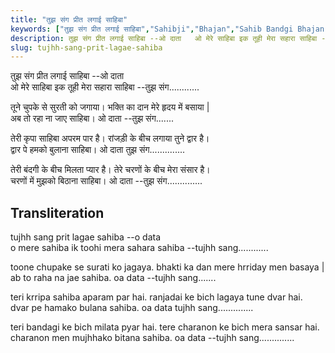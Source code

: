 ```yaml
---
title: "तुझ संग प्रीत लगाई साहिबा"
keywords: ["तुझ संग प्रीत लगाई साहिबा","Sahibji","Bhajan","Sahib Bandgi Bhajan","Sant Kabir Bhajan","bhajan lyrics","साहिब बंदगी भजन","भजन"]
description: तुझ संग प्रीत लगाई साहिबा --ओ दाता   ओ मेरे साहिबा इक तूही मेरा सहारा साहिबा --तुझ संग............      तूने चुपके से सुरती को जगाया। भक्ति का दान मेरे
slug: tujhh-sang-prit-lagae-sahiba
---
```


    
तुझ संग प्रीत लगाई साहिबा --ओ दाता  
ओ मेरे साहिबा इक तूही मेरा सहारा साहिबा --तुझ संग............  
  
तूने चुपके से सुरती को जगाया। भक्ति का दान मेरे हृदय में बसाया |  
अब तो रहा ना जाए साहिबा। ओ दाता --तुझ संग.......  
  
तेरी कृपा साहिबा अपरम पार है। रांजड़ी के बीच लगाया तुने द्वार है।  
द्वार पे हमको बुलाना साहिबा। ओ दाता तुझ संग..............  
  
तेरी बंदगी के बीच मिलता प्यार है। तेरे चरणों के बीच मेरा संसार है।  
चरणों में मुझको बिठाना साहिबा। ओ दाता --तुझ संग..............  


## Transliteration
    
tujhh sang prit lagae sahiba --o data  
o mere sahiba ik toohi mera sahara sahiba --tujhh sang............  
  
toone chupake se surati ko jagaya. bhakti ka dan mere hrriday men basaya |  
ab to raha na jae sahiba. oa data --tujhh sang.......  
  
teri krripa sahiba aparam par hai. ranjadai ke bich lagaya tune dvar hai.  
dvar pe hamako bulana sahiba. oa data tujhh sang..............  
  
teri bandagi ke bich milata pyar hai. tere charanon ke bich mera sansar hai.  
charanon men mujhhako bitana sahiba. oa data --tujhh sang..............  

  